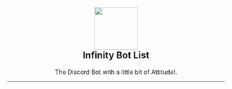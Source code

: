 <h2 align='center'>
  <img src="https://toxmod.xyz/images/ToxModLogo.gif" height='100px' width='100px' />
  <br> 
  Infinity Bot List </h2>
<p align="center">
The Discord Bot with a little bit of Attitude!.
</p>

<hr>
